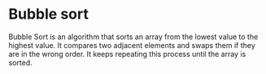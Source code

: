 # Bubble sort

Bubble Sort is an algorithm that sorts an array from the lowest value to the highest value. It compares two adjacent elements and swaps them if they are in the wrong order. It keeps repeating this process until the array is sorted.
